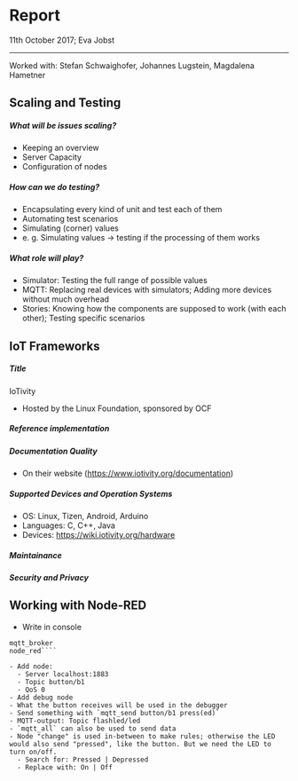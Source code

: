 # Report
11th October 2017; Eva Jobst
______________________
Worked with: Stefan Schwaighofer, Johannes Lugstein, Magdalena Hametner

## Scaling and Testing
##### What will be issues scaling?
- Keeping an overview
- Server Capacity
- Configuration of nodes

##### How can we do testing?
- Encapsulating every kind of unit and test each of them
- Automating test scenarios
- Simulating (corner) values
- e. g. Simulating values -> testing if the processing of them works

##### What role will play?
- Simulator: Testing the full range of possible values
- MQTT: Replacing real devices with simulators; Adding more devices without much overhead
- Stories: Knowing how the components are supposed to work (with each other); Testing specific scenarios

## IoT Frameworks
##### Title
IoTivity
- Hosted by the Linux Foundation, sponsored by OCF
##### Reference implementation

##### Documentation Quality
- On their website (https://www.iotivity.org/documentation)
##### Supported Devices and Operation Systems
- OS: Linux, Tizen, Android, Arduino
- Languages: C, C++, Java
- Devices: https://wiki.iotivity.org/hardware
##### Maintainance
##### Security and Privacy

## Working with Node-RED
- Write in console
````
mqtt_broker
node_red````

- Add node:
  - Server localhost:1883
  - Topic button/b1
  - QoS 0
- Add debug node
- What the button receives will be used in the debugger
- Send something with `mqtt_send button/b1 press(ed)`
- MQTT-output: Topic flashled/led
- `mqtt_all` can also be used to send data
- Node "change" is used in-between to make rules; otherwise the LED would also send "pressed", like the button. But we need the LED to turn on/off.
  - Search for: Pressed | Depressed
  - Replace with: On | Off
